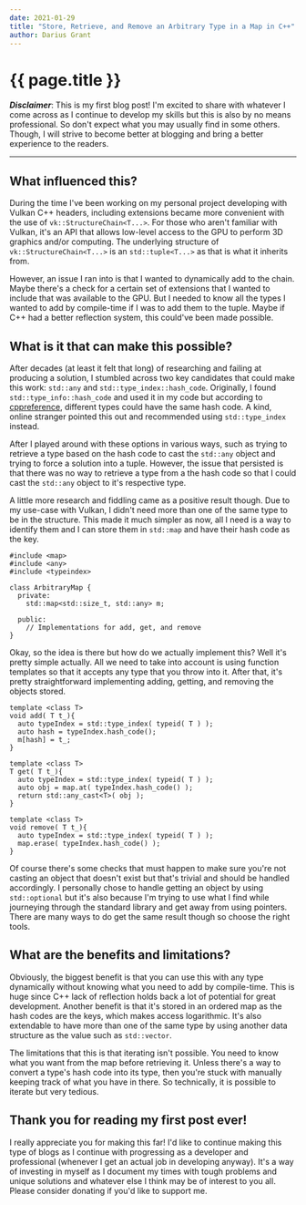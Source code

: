 ```yaml
---
date: 2021-01-29
title: "Store, Retrieve, and Remove an Arbitrary Type in a Map in C++"
author: Darius Grant
---
```

# {{ page.title }}

***Disclaimer***: This is my first blog post! I'm excited to share with whatever I come across as I continue to develop my skills but this is also by no means professional.
So don't expect what you may usually find in some others. Though, I will strive to become better at blogging and bring a better experience to the readers.

---

## What influenced this?
During the time I've been working on my personal project developing with Vulkan C++ headers, including extensions became more convenient with the use of `vk::StructureChain<T...>`. For those who aren't familiar with Vulkan, it's an API that allows low-level access to the GPU to perform 3D graphics and/or computing. The underlying structure of `vk::StructureChain<T...>` is an `std::tuple<T...>` as that is what it inherits from.

However, an issue I ran into is that I wanted to dynamically add to the chain. Maybe there's a check for a certain set of extensions that I wanted to include that was available to the GPU. But I needed to know all the types I wanted to add by compile-time if I was to add them to the tuple. Maybe if C++ had a better reflection system, this could've been made possible.

## What is it that can make this possible?
After decades (at least it felt that long) of researching and failing at producing a solution, I stumbled across two key candidates that could make this work: `std::any` and `std::type_index::hash_code`. Originally, I found `std::type_info::hash_code` and used it in my code but according to [cppreference](https://en.cppreference.com/w/cpp/types/type_info/hash_code), different types could have the same hash code. A kind, online stranger pointed this out and recommended using `std::type_index` instead. 

After I played around with these options in various ways, such as trying to retrieve a type based on the hash code to cast the `std::any` object and trying to force a solution into a tuple. However, the issue that persisted is that there was no way to retrieve a type from a the hash code so that I could cast the `std::any` object to it's respective type.

A little more research and fiddling came as a positive result though. Due to my use-case with Vulkan, I didn't need more than one of the same type to be in the structure. This made it much simpler as now, all I need is a way to identify them and I can store them in `std::map` and have their hash code as the key.

```
#include <map>
#include <any>
#include <typeindex>

class ArbitraryMap {
  private:
    std::map<std::size_t, std::any> m;
    
  public:
    // Implementations for add, get, and remove
}
```

Okay, so the idea is there but how do we actually implement this? Well it's pretty simple actually. All we need to take into account is using function templates so that it accepts any type that you throw into it. After that, it's pretty straightforward implementing adding, getting, and removing the objects stored.

```
template <class T>
void add( T t_){
  auto typeIndex = std::type_index( typeid( T ) );
  auto hash = typeIndex.hash_code();
  m[hash] = t_;
}

template <class T>
T get( T t_){
  auto typeIndex = std::type_index( typeid( T ) );
  auto obj = map.at( typeIndex.hash_code() );
  return std::any_cast<T>( obj );
}

template <class T>
void remove( T t_){
  auto typeIndex = std::type_index( typeid( T ) );
  map.erase( typeIndex.hash_code() );
}
```

Of course there's some checks that must happen to make sure you're not casting an object that doesn't exist but that's trivial and should be handled accordingly. I personally chose to handle getting an object by using `std::optional` but it's also because I'm trying to use what I find while journeying through the standard library and get away from using pointers. There are many ways to do get the same result though so choose the right tools.

## What are the benefits and limitations?
Obviously, the biggest benefit is that you can use this with any type dynamically without knowing what you need to add by compile-time. This is huge since C++ lack of reflection holds back a lot of potential for great development. Another benefit is that it's stored in an ordered map as the hash codes are the keys, which makes access logarithmic. It's also extendable to have more than one of the same type by using another data structure as the value such as `std::vector`. 

The limitations that this is that iterating isn't possible. You need to know what you want from the map before retrieving it. Unless there's a way to convert a type's hash code into its type, then you're stuck with manually keeping track of what you have in there. So technically, it is possible to iterate but very tedious.

## Thank you for reading my first post ever!
I really appreciate you for making this far! I'd like to continue making this type of blogs as I continue with progressing as a developer and professional (whenever I get an actual job in developing anyway). It's a way of investing in myself as I document my times with tough problems and unique solutions and whatever else I think may be of interest to you all. Please consider donating if you'd like to support me. 
